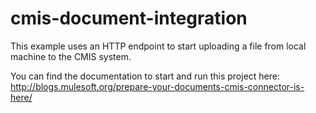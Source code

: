cmis-document-integration
=========================

This example uses an HTTP endpoint to start uploading a file from local machine to the CMIS system.

You can find the documentation to start and run this project here:
http://blogs.mulesoft.org/prepare-your-documents-cmis-connector-is-here/

